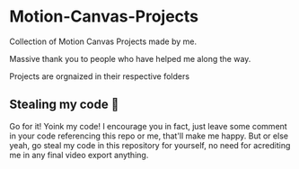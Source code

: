 # Motion-Canvas-Projects
Collection of Motion Canvas Projects made by me. 

Massive thank you to people who have helped me along the way.

Projects are orgnaized in their respective folders

## Stealing my code 🤪
Go for it! Yoink my code! I encourage you in fact, just leave some comment in your code referencing this repo or me, that'll make me happy. But or else yeah, go steal my code in this repository for yourself, no need for acrediting me in any final video export anything.
